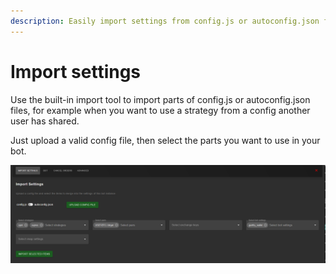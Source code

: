 ```yaml
---
description: Easily import settings from config.js or autoconfig.json files.
---
```


# Import settings

Use the built-in import tool to import parts of config.js or autoconfig.json files, for example when you want to use a strategy from a config another user has shared. 

Just upload a valid config file, then select the parts you want to use in your bot.

![](../../.gitbook/assets/image%20%2875%29.png)



